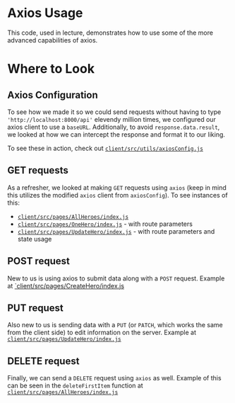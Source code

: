# Axios Usage

This code, used in lecture, demonstrates how to use some of the more advanced capabilities of axios.

# Where to Look

## Axios Configuration
To see how we made it so we could send requests without having to type `'http://localhost:8000/api'` elevendy million times, we configured our axios client to use a `baseURL`. Additionally, to avoid `response.data.result`, we looked at how we can intercept the response and format it to our liking. 

To see these in action, check out [`client/src/utils/axiosConfig.js`](https://github.com/StevenCThaller/AdvancedAxios/blob/main/client/src/utils/axiosConfig.js)

## GET requests
As a refresher, we looked at making `GET` requests using `axios` (keep in mind this utilizes the modified `axios` client from `axiosConfig`). To see instances of this:
- [`client/src/pages/AllHeroes/index.js`](https://github.com/StevenCThaller/AdvancedAxios/blob/main/client/src/pages/AllHeroes/index.js)
- [`client/src/pages/OneHero/index.js`](https://github.com/StevenCThaller/AdvancedAxios/blob/main/client/src/pages/OneHero/index.js) - with route parameters
- [`client/src/pages/UpdateHero/index.js`](https://github.com/StevenCThaller/AdvancedAxios/blob/main/client/src/pages/UpdateHero/index.js) - with route parameters and state usage

## POST request
New to us is using axios to submit data along with a `POST` request. Example at [`client/src/pages/CreateHero/index.js](https://github.com/StevenCThaller/AdvancedAxios/blob/main/client/src/pages/CreateHero/index.js)

## PUT request
Also new to us is sending data with a `PUT` (or `PATCH`, which works the same from the client side) to edit information on the server. Example at [`client/src/pages/UpdateHero/index.js`](https://github.com/StevenCThaller/AdvancedAxios/blob/main/client/src/pages/UpdateHero/index.js)

## DELETE request
Finally, we can send a `DELETE` request using `axios` as well. Example of this can be seen in the `deleteFirstItem` function at [`client/src/pages/AllHeroes/index.js`](https://github.com/StevenCThaller/AdvancedAxios/blob/main/client/src/pages/AllHeroes/index.js)